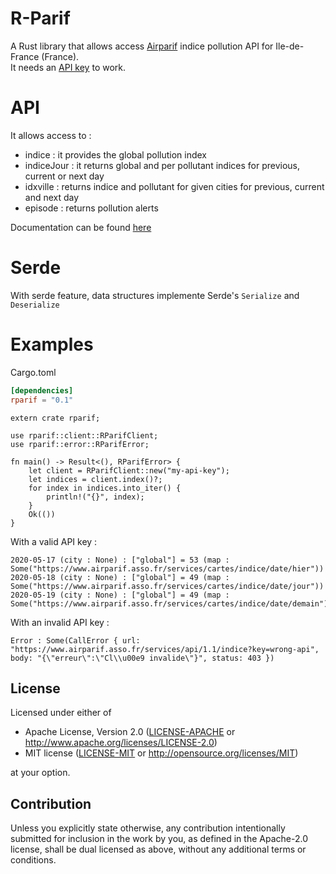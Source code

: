 # R-Parif

A Rust library that allows access [Airparif](https://www.airparif.asso.fr/) indice 
pollution API for Ile-de-France (France).  
It needs an [API key](https://www.airparif.asso.fr/rss/api) to work.

# API

It allows access to :
* indice : it provides the global pollution index
* indiceJour : it returns global and per pollutant indices for previous, current or next day
* idxville : returns indice and pollutant for given cities for previous, current and next day
* episode : returns pollution alerts

Documentation can be found [here](https://docs.rs/rparif/)

# Serde

With serde feature, data structures implemente Serde's `Serialize` and `Deserialize`

# Examples
Cargo.toml
```toml
[dependencies]
rparif = "0.1"
```

```rust,no_run
extern crate rparif;

use rparif::client::RParifClient;
use rparif::error::RParifError;

fn main() -> Result<(), RParifError> {
    let client = RParifClient::new("my-api-key");
    let indices = client.index()?;
    for index in indices.into_iter() {
        println!("{}", index);
    }
    Ok(())
}
```
With a valid API key :
```
2020-05-17 (city : None) : ["global"] = 53 (map : Some("https://www.airparif.asso.fr/services/cartes/indice/date/hier"))
2020-05-18 (city : None) : ["global"] = 49 (map : Some("https://www.airparif.asso.fr/services/cartes/indice/date/jour"))
2020-05-19 (city : None) : ["global"] = 49 (map : Some("https://www.airparif.asso.fr/services/cartes/indice/date/demain"))
```
With an invalid API key :
```
Error : Some(CallError { url: "https://www.airparif.asso.fr/services/api/1.1/indice?key=wrong-api", body: "{\"erreur\":\"Cl\\u00e9 invalide\"}", status: 403 })
```

## License

Licensed under either of

 * Apache License, Version 2.0
   ([LICENSE-APACHE](LICENSE-APACHE) or http://www.apache.org/licenses/LICENSE-2.0)
 * MIT license
   ([LICENSE-MIT](LICENSE-MIT) or http://opensource.org/licenses/MIT)

at your option.

## Contribution

Unless you explicitly state otherwise, any contribution intentionally submitted
for inclusion in the work by you, as defined in the Apache-2.0 license, shall be
dual licensed as above, without any additional terms or conditions.